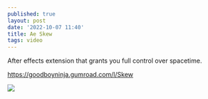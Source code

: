 ```yaml
---
published: true
layout: post
date: '2022-10-07 11:40'
title: Ae Skew
tags: video 
---
```

After effects extension that grants you full control over spacetime.

<https://goodboyninja.gumroad.com/l/Skew>

![](https://public-files.gumroad.com/sdfk68tagwtrx3flu0vszvv8r9no)
